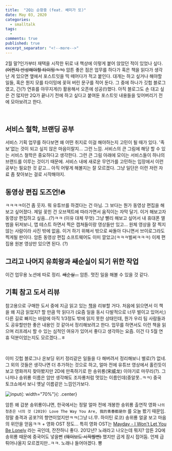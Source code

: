 ```yaml
---
title:  "2Q는 순항중 (feat. 쌔미가 또)"
date: May 03, 2020
categories:
  - smalltalk
tags:
  - 
comments: true
published: true
excerpt_separator: "<!--more-->"
---
```


2월 말?인가부터 재택을 시작한 뒤로 내 책상에 이렇게 붙어 앉았던 적이 있었나 싶다. ~~(어쩐지 반성해야할 타이밍ㅋㅋ)~~ 암튼 좋은 점은 업무를 하다가 혹은 책을 읽다가 생각난 게 있으면 옆에서 포스트잇을 띡 떼어다가 적고 붙인다. 대개는 하고 싶거나 해야할 일들, 혹은 뭔지 모를 타이밍에 꽂혀 버린 문구를 적어 둔다. 그 중에 하나가 깃헙 블로그였고, 긴(?) 연휴를 야무지게(!) 활용해서 오픈에 성공(!)했다. 아직 블로그도 손 대고 싶은 건 많지만 2Q가 끝나기 전에 하고 싶다고 붙여둔 포스트잇 내용들을 잊어버리기 전에 모아보려고 한다. <!--more-->

<br>

## 서비스 철학, 브랜딩 공부
서비스 기획 업무를 하다보면 왜 어떤 취지로 이걸 해야하는지 고민이 될 때가 있다. '족보'없는 것이 되고 싶지 않은 마음이랄지... 그런 느낌. 서비스의 큰 그림에 해당 할 수 있는 서비스 철학은 중요하다고 생각한다. 그런 큰 그림 아래에 모이는 서비스들이 하나의 브랜드를 이루는 것이기 때문에. 서비스 내에 새로운 무언가를 고민하는 입장에서 이런 공부는 필요한 것 같고... 아직 어떻게 해볼지는 잘 모르겠다. 그냥 일단은 이런 저런 자료 좀 찾아보는 걸로 시작해야지.

## 동영상 편집 도즈언!🔥
ㅋㅋㅋㅋ이건 좀 웃자. 뭐 유튜브를 하겠다는 건 아님. 그 보다는 뭔가 동영상 편집을 해보고 싶어졌다. 제일 꽂힌 건 오브젝트에 따라가면서 움직이는 자막 달기. 이거 해보고자 동영상 편집하고 싶음...(?)ㅋㅋ (이유 대체 무엇) 그냥 빨리 해보고 싶어서 내 휴대폰 앨범을 뒤져보니, 앱 테스트 하면서 찍은 캡쳐들이랑 영상들만 있고... 원체 영상을 잘 찍지 않는 사람이라 사진 밖에 없음. 이거 하기 위해서 밖으로 싸돌아 다니면서 브이로그라도 찍게될 판이다. 암튼 동영상 편집 소프트웨어도 이미 깔았고(ㅋㅋㅋ벌써ㅋㅋㅋ) 이제 편집용 원본 영상만 있으면 된다. (?)

## 그리고 나머지 유희왕과 쌔순실이 되기 위한 작업
이건 업무용 노션에 따로 정리. ~~쌔순실...~~ 암튼. 멋진 일을 해볼 수 있을 것 같다.

## 기획 참고 도서 리뷰
참고용으로 구매한 도서 중에 지금 읽고 있는 [책](http://www.yes24.com/Product/Goods/89707566 "아이디어 불패의 법칙")을 리뷰할 거다. 처음에 읽으면서 이 책을 왜 지금 읽었지? 할 만큼 막 읽다가 (요즘 일을 동시 다발적으로 너무 벌이고 있어서;) 다른 길로 빠지는 바람에 아직 1/3정도 밖에 읽지 못한 상태인데, 뭔가 우리 팀 사람들과도 공유할만한 좋은 내용인 것 같아서 정리해보려고 한다. 업무를 하면서도 이런 책을 읽으며 리프레시 할 수 있는 심적인 여유가 있어서 좋다고 생각하는 요즘. 이건 다 5월 연휴 덕분이었는지도 모르겠다...ㅎ

<br>

이미 깃헙 블로그나 온보딩 위키 정리같은 일들을 다 해버려서 정리해보니 별로(?) 없네. 그 외의 것들은 생각나면 더 추가하는 것으로 하고, 얼마 전에 유튜브 영상에서 홀린듯이 보고 영화까지 찾아봤지만 2D에 만족하기로 한 송위룡(宋威龙) 이야기로 마무리(?). 그나저나 송위룡 이름은 암만 생각해도 조자룡처럼 멋있는 이름인데(중알못..ㅋㅋ) 중국 토크쇼에서 보니 옛날 이름같은 느낌인가보다. 

![input](https://owhyes.com/wp-content/uploads/2020/01/Song-Weilong.jpg "Song Weilong"){: width="70%"}{: .center}

암튼 왜 갑분 송위룡이냐면, 한국에서는 정말 얼마 전에 개봉한 송위룡 출연작 영화 `나의 청춘은 너의 것 (2019) Love The Way You Are, 我的青春都是你` 를 오늘 봤기 때문임. 정말 충격과 공포?의 향연이었지만ㅋㅋ(그냥 너.무. 하이틴 로코) 송위룡 얼굴 보고 마음의 위안을 얻음ㅋㅋ + 영화 OST 정도... 특히 영화 OST는 [Mayday - I Won't Let You Be Lonely](https://youtu.be/38lcQsEMGrk) 라는 곡인데, 잔잔하니 좋다. 2012년? 노래라고 나오는데 뭐지? 암튼 2Q에 송위룡 때문에 중국어도 넣을뻔 ~~(웨이보도 시작할뻔)~~ 했지만 곱게 잠시 접어둠. 언제 급 튀어나올지 모르겠지만..ㅋㅋ. 노래나 들어야겠다. 뿅
